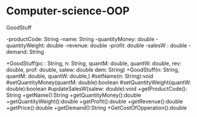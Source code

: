 Computer-science-OOP
===============
GoodStuff

-productCode: String
-name: String
-quantityMoney: double
-quantityWeight: double
-revenue: double
-profit: double
-salesW : double
-demand: String

+GoodStuff(pc : String, n: String, quantM: double, quantW: double,
	 rev: double, prof: double, salew: double dem: String)
+GoodStuff(n: String, quantM: double, quantW: double,) 
#setName(n: String):void
#setQuantityMoney(quantM: double):boolean
#setQuantityWeight(quantW: double):boolean 
#updateSalesW(salew: double):void
+getProductCode(): String
+getName():String
+getQuantityMoney():double
+getQuantityWeight():double
+getProfit():double
+getRevenue():double
+getPrice():double
+getDemand():String
+GetCostOfOpperation():double




